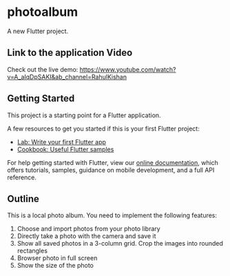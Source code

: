 # photoalbum

A new Flutter project.

## Link to the application Video

Check out the live demo: https://www.youtube.com/watch?v=A_aIqDpSAKI&ab_channel=RahulKishan

## Getting Started

This project is a starting point for a Flutter application.

A few resources to get you started if this is your first Flutter project:

- [Lab: Write your first Flutter app](https://flutter.dev/docs/get-started/codelab)
- [Cookbook: Useful Flutter samples](https://flutter.dev/docs/cookbook)

For help getting started with Flutter, view our
[online documentation](https://flutter.dev/docs), which offers tutorials,
samples, guidance on mobile development, and a full API reference.

## Outline

This is a local photo album. You need to implement the following features:
1. Choose and import photos from your photo library
2. Directly take a photo with the camera and save it
3. Show all saved photos in a 3-column grid. Crop the images into rounded rectangles
4. Browser photo in full screen
5. Show the size of the photo
